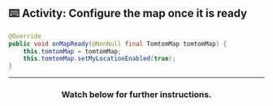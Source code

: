 ## :keyboard: Activity: Configure the map once it is ready

```java
@Override
public void onMapReady(@NonNull final TomtomMap tomtomMap) {
    this.tomtomMap = tomtomMap;
    this.tomtomMap.setMyLocationEnabled(true);
}
```

<hr>
<h3 align="center">Watch below for further instructions.</h3>
